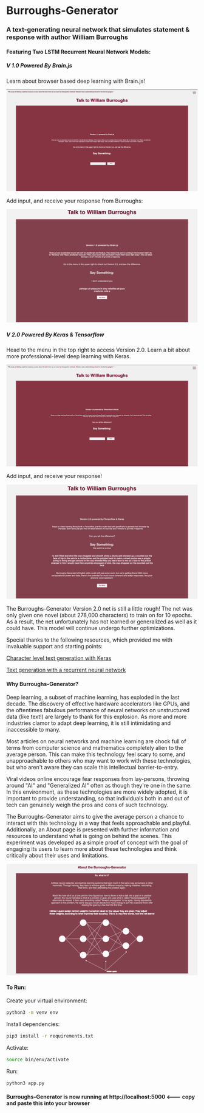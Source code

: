 # Burroughs-Generator

### A text-generating neural network that simulates statement & response with author William Burroughs

#### Featuring Two LSTM Recurrent Neural Network Models:

##### V 1.0 Powered By Brain.js

Learn about browser based deep learning with Brain.js!

![Image of Version 1.0 page of Burroughs-Generator](server/static/assets/v1.0page.png)

Add input, and receive your response from Burroughs:

![Image of Version 1.0 page with returned response](server/static/assets/v1.0pagewithresponse.png)

##### V 2.0 Powered By Keras & Tensorflow

Head to the menu in the top right to access Version 2.0. Learn a bit about more professional-level deep learning with Keras.

![Image of Version 2.0 page of Burroughs-Generator](server/static/assets/v2.0page.png)

Add input, and receive your response!

![Image of Version 2.0 page with response](server/static/assets/v2.0pagewithresponse.png)

The Burroughs-Generator Version 2.0 net is still a little rough! The net was only given one novel (about 278,000 characters) to train on for 10 epochs. As a result, the net unfortunately has not learned or generalized as well as it could have. This model will continue undergo further optimizations.

Special thanks to the following resources, which provided me with invaluable support and starting points:

[Character level text generation with Keras](https://keras.io/examples/generative/lstm_character_level_text_generation/)

[Text generation with a recurrent neural network](https://towardsdatascience.com/generating-text-using-a-recurrent-neural-network-1c3bfee27a5e)


#### Why Burroughs-Generator?

Deep learning, a subset of machine learning, has exploded in the last decade. The discovery of effective hardware accelerators like GPUs, and the oftentimes fabulous performance of neural networks on unstructured data (like text!) are largely to thank for this explosion. As more and more industries clamor to adapt deep learning, it is still intimidating and inaccessible to many.

Most articles on neural networks and machine learning are chock full of terms from computer science and mathematics completely alien to the average person. This can make this technology feel scary to some, and unapproachable to others who may want to work with these technologies, but who aren't aware they can scale this intellectual barrier-to-entry.

Viral videos online encourage fear responses from lay-persons, throwing around "AI" and "Generalized AI" often as though they're one in the same. In this environment, as these technologies are more widely adopted, it is important to provide understanding, so that individuals both in and out of tech can genuinely weigh the pros and cons of such technology.

The Burroughs-Generator aims to give the average person a chance to interact with this technology in a way that feels
approachable and playful. Additionally, an About page is presented with further information and resources to understand
what is going on behind the scenes. This experiment was developed as a simple proof of concept with the goal of engaging its users to learn more about these technologies and think critically about their uses and limitations.

![Image of about page and neural net diagram](server/static/assets/aboutpage.png)

#### To Run:

Create your virtual environment:

```zsh
python3 -m venv env
```

Install dependencies:

```zsh
pip3 install -r requirements.txt
```

Activate:

```zsh
source bin/env/activate
```

Run:

```zsh
python3 app.py
```

#### Burroughs-Generator is now running at http://localhost:5000 <--- copy and paste this into your browser
